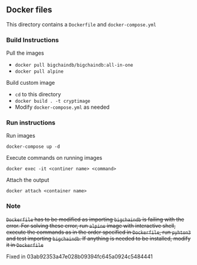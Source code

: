## Docker files
This directory contains a `Dockerfile` and `docker-compose.yml`

### Build Instructions

Pull the images 
- `docker pull bigchaindb/bigchaindb:all-in-one`
- `docker pull alpine`

Build custom image
- `cd` to this directory
- `docker build . -t cryptimage`
- Modify `docker-compose.yml` as needed

### Run instructions

Run images

	docker-compose up -d

Execute commands on running images

	docker exec -it <continer name> <command>

Attach the output 

	docker attach <container name>
	

### Note
~~`Dockerfile` has to be modified as importing `bigchaindb` is failing with the error. For solving these error, run `alpine` image with interactive shell, execute the commands as in the order specified in `Dockerfile`, run `pyhton3` and test importing `bigchaindb`. If anything is needed to be installed, modify it in `Dockerfile`~~ 

Fixed in 03ab92353a47e028b09394fc645a0924c5484441
